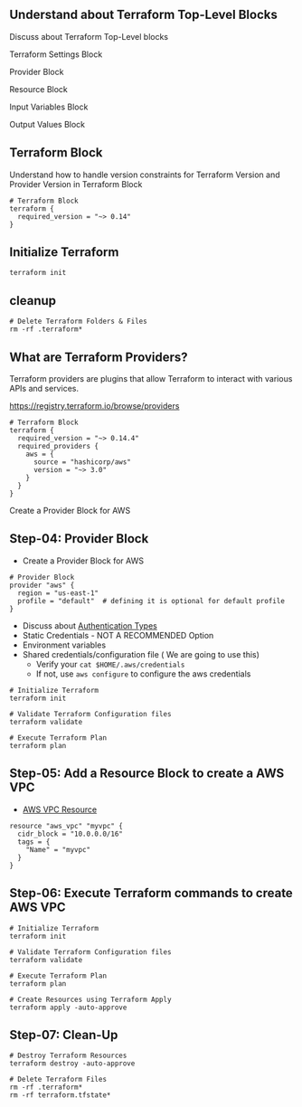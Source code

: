 ## Understand about Terraform Top-Level Blocks

Discuss about Terraform Top-Level blocks

Terraform Settings Block

Provider Block

Resource Block

Input Variables Block

Output Values Block


## Terraform Block

Understand how to handle version constraints for Terraform Version and Provider Version in Terraform Block

```
# Terraform Block
terraform {
  required_version = "~> 0.14"
}
```

## Initialize Terraform

```
terraform init
```
## cleanup
```
# Delete Terraform Folders & Files
rm -rf .terraform*
```

## What are Terraform Providers?

Terraform providers are plugins that allow Terraform to interact with various APIs and services.

https://registry.terraform.io/browse/providers

```
# Terraform Block
terraform {
  required_version = "~> 0.14.4"
  required_providers {
    aws = { 
      source = "hashicorp/aws"
      version = "~> 3.0"
    }
  }
}
```

Create a Provider Block for AWS

## Step-04: Provider Block  
- Create a Provider Block for AWS
```t
# Provider Block
provider "aws" {
  region = "us-east-1"
  profile = "default"  # defining it is optional for default profile
}
```
- Discuss about [Authentication Types](https://registry.terraform.io/providers/hashicorp/aws/latest/docs#authentication) 
- Static Credentials - NOT A RECOMMENDED Option
- Environment variables
- Shared credentials/configuration file ( We are going to use this)
  - Verify your `cat $HOME/.aws/credentials`
  - If not, use `aws configure` to configure the aws credentials

```t
# Initialize Terraform
terraform init

# Validate Terraform Configuration files
terraform validate

# Execute Terraform Plan
terraform plan
```  

## Step-05: Add a Resource Block to create a AWS VPC
- [AWS VPC Resource](https://registry.terraform.io/providers/hashicorp/aws/latest/docs/resources/vpc)
```t
resource "aws_vpc" "myvpc" {
  cidr_block = "10.0.0.0/16"
  tags = {
    "Name" = "myvpc"
  }
}
```

## Step-06: Execute Terraform commands to create AWS VPC
```t
# Initialize Terraform
terraform init

# Validate Terraform Configuration files
terraform validate

# Execute Terraform Plan
terraform plan

# Create Resources using Terraform Apply
terraform apply -auto-approve
```  

## Step-07: Clean-Up 
```t
# Destroy Terraform Resources
terraform destroy -auto-approve

# Delete Terraform Files
rm -rf .terraform*
rm -rf terraform.tfstate*
```
